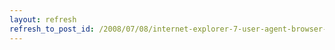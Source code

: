 ```yaml
---
layout: refresh
refresh_to_post_id: /2008/07/08/internet-explorer-7-user-agent-browser-extension
---
```


